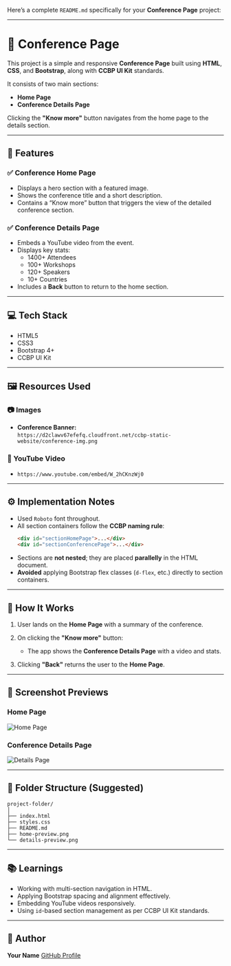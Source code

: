 Here’s a complete `README.md` specifically for your **Conference Page** project:

---

# 🎤 Conference Page

This project is a simple and responsive **Conference Page** built using **HTML**, **CSS**, and **Bootstrap**, along with **CCBP UI Kit** standards.

It consists of two main sections:
- **Home Page**
- **Conference Details Page**

Clicking the **"Know more"** button navigates from the home page to the details section.

---

## 📄 Features

### ✅ Conference Home Page
- Displays a hero section with a featured image.
- Shows the conference title and a short description.
- Contains a “Know more” button that triggers the view of the detailed conference section.

### ✅ Conference Details Page
- Embeds a YouTube video from the event.
- Displays key stats:
  - 1400+ Attendees
  - 100+ Workshops
  - 120+ Speakers
  - 10+ Countries
- Includes a **Back** button to return to the home section.

---

## 💻 Tech Stack

- HTML5
- CSS3
- Bootstrap 4+
- CCBP UI Kit

---

## 🖼️ Resources Used

### 📷 Images
- **Conference Banner:**  
  `https://d2clawv67efefq.cloudfront.net/ccbp-static-website/conference-img.png`

### 🎥 YouTube Video
- `https://www.youtube.com/embed/W_2hCKnzWj0`

---

## ⚙️ Implementation Notes

- Used `Roboto` font throughout.
- All section containers follow the **CCBP naming rule**:
  ```html
  <div id="sectionHomePage">...</div>
  <div id="sectionConferencePage">...</div>
  ```

* Sections are **not nested**; they are placed **parallelly** in the HTML document.
* **Avoided** applying Bootstrap flex classes (`d-flex`, etc.) directly to section containers.

---

## 🧪 How It Works

1. User lands on the **Home Page** with a summary of the conference.
2. On clicking the **"Know more"** button:

   * The app shows the **Conference Details Page** with a video and stats.
3. Clicking **"Back"** returns the user to the **Home Page**.

---

## 📌 Screenshot Previews

### Home Page

![Home Page](./home-preview.png)

### Conference Details Page

![Details Page](./details-preview.png)

---

## 📁 Folder Structure (Suggested)

```
project-folder/
│
├── index.html
├── styles.css
├── README.md
├── home-preview.png
└── details-preview.png
```

---

## 📚 Learnings

* Working with multi-section navigation in HTML.
* Applying Bootstrap spacing and alignment effectively.
* Embedding YouTube videos responsively.
* Using `id`-based section management as per CCBP UI Kit standards.

---

## 🚀 Author

**Your Name**
[GitHub Profile](https://github.com/yourusername)

